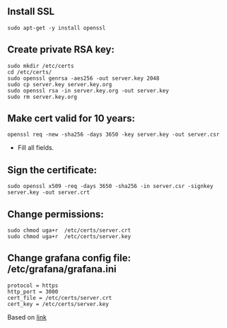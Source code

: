 ## Install SSL

```
sudo apt-get -y install openssl
```

## Create private RSA key:

```
sudo mkdir /etc/certs
cd /etc/certs/
sudo openssl genrsa -aes256 -out server.key 2048
sudo cp server.key server.key.org
sudo openssl rsa -in server.key.org -out server.key
sudo rm server.key.org
```

## Make cert valid for 10 years:

```
openssl req -new -sha256 -days 3650 -key server.key -out server.csr
```
- Fill all fields.

## Sign the certificate:

```
sudo openssl x509 -req -days 3650 -sha256 -in server.csr -signkey server.key -out server.crt
```

## Change permissions:

```
sudo chmod uga+r  /etc/certs/server.crt
sudo chmod uga+r  /etc/certs/server.key
```

## Change grafana config file: /etc/grafana/grafana.ini

```
protocol = https
http_port = 3000
cert_file = /etc/certs/server.crt
cert_key = /etc/certs/server.key
```

Based on [link](http://blog.aeciopires.com/configurando-o-grafana-para-funcionar-sobre-https/)


